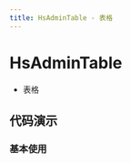 ```yaml
---
title: HsAdminTable - 表格
---
```


# HsAdminTable

- 表格

## 代码演示

### 基本使用

<code src="../demos/base.tsx"  background="var(--main-bg-color)" oldtitle="基本使用" ></code>
